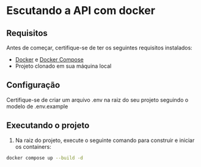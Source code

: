 # Escutando a API com docker

## Requisitos

Antes de começar, certifique-se de ter os seguintes requisitos instalados:

- [Docker](https://www.docker.com/) e [Docker Compose](https://docs.docker.com/compose/)
- Projeto clonado em sua máquina local

## Configuração

Certifique-se de criar um arquivo .env na raiz do seu projeto seguindo o modelo de .env.example

## Executando o projeto

1. Na raiz do projeto, execute o seguinte comando para construir e iniciar os containers:
```bash
docker compose up --build -d
